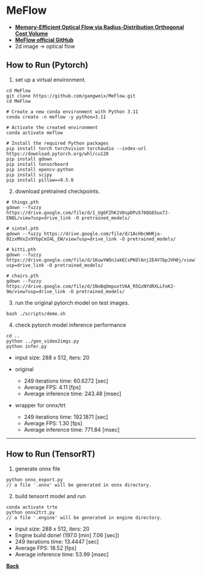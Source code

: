 # MeFlow
- **[Memory-Efficient Optical Flow via Radius-Distribution Orthogonal Cost Volume](https://arxiv.org/pdf/2312.03790)**
- **[MeFlow official GitHub](https://github.com/gangweix/MeFlow)**
- 2d image -> optical flow

## How to Run (Pytorch)

1. set up a virtual environment.
```
cd MeFlow
git clone https://github.com/gangweix/MeFlow.git
cd MeFlow

# Create a new conda environment with Python 3.11
conda create -n meflow -y python=3.11

# Activate the created environment
conda activate meflow

# Install the required Python packages
pip install torch torchvision torchaudio --index-url https://download.pytorch.org/whl/cu128
pip install gdown
pip install tensorboard
pip install opencv-python
pip install scipy
pip install pillow==9.5.0
```

2. download pretrained checkpoints.
```
# things.pth
gdown --fuzzy https://drive.google.com/file/d/1_Ug6FZhK1V0spDPu578QG65uxTJ-ENQL/view?usp=drive_link -O pretrained_models/

# sintel.pth
gdown --fuzzy https://drive.google.com/file/d/1AcHbcWHRja-0IzxMVxZv9YbpCmI4L_EW/view?usp=drive_link -O pretrained_models/

# kitti.pth
gdown --fuzzy https://drive.google.com/file/d/1KuwYWOnJakECsPKOl6nj2E4V7bpJVH0j/view?usp=drive_link -O pretrained_models/

# chairs.pth
gdown --fuzzy https://drive.google.com/file/d/1NxBqOmpuxtVAA_R5GzNYdRXLLFoK2-9m/view?usp=drive_link -O pretrained_models/
```

3. run the original pytorch model on test images.
```
bash ./scripts/demo.sh
```

4. check pytorch model inference performance
```
cd ..
python ../gen_video2imgs.py
python infer.py
```
- input size: 288 x 512, iters: 20
- original
    - 249 iterations time: 60.6272 [sec]
    - Average FPS: 4.11 [fps]
    - Average inference time: 243.48 [msec]

- wrapper for onnx/trt
    - 249 iterations time: 192.1871 [sec]
    - Average FPS: 1.30 [fps]
    - Average inference time: 771.84 [msec]
--------------------------------------------------------------------

## How to Run (TensorRT)

1. generate onnx file

```
python onnx_export.py
// a file '.onnx' will be generated in onnx directory.
```

2. build tensorrt model and run

```
conda activate trte
python onnx2trt.py
// a file '.engine' will be generated in engine directory.
```
- input size: 288 x 512, iters: 20
- Engine build done! (197.0 [min] 7.06 [sec])
- 249 iterations time: 13.4447 [sec]
- Average FPS: 18.52 [fps]
- Average inference time: 53.99 [msec]

**[Back](../README.md)** 